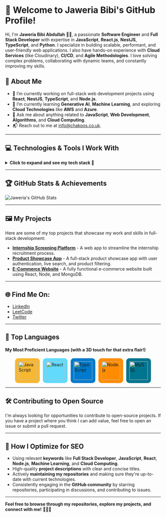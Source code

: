 # 👋 Welcome to Jaweria Bibi's GitHub Profile!

Hi, I'm **Jaweria Bibi Abdullah** 👩‍💻, a passionate **Software Engineer** and **Full Stack Developer** with expertise in **JavaScript**, **React.js**, **NestJS**, **TypeScript**, and **Python**. I specialize in building scalable, performant, and user-friendly web applications. I also have hands-on experience with **Cloud Services** (like Cloudinary), **CI/CD**, and **Agile Methodologies**. I love solving complex problems, collaborating with dynamic teams, and constantly improving my skills. 

## 🚀 About Me

- 🔭 I’m currently working on full-stack web development projects using **React**, **NestJS**, **TypeScript**, and **Node.js**.
- 🌱 I’m currently learning **Generative AI**, **Machine Learning**, and exploring **Cloud Technologies** like **AWS** and **Azure**.
- 💬 Ask me about anything related to **JavaScript**, **Web Development**, **Algorithms**, and **Cloud Computing**.
- 📬 Reach out to me at [info@chakoos.co.uk](mailto:info@chakoos.co.uk).

---

## 💻 Technologies & Tools I Work With

<details>
  <summary><b>Click to expand and see my tech stack 🚀</b></summary>

### Frontend Development:
- **React.js**
- **Next.js**
- **TypeScript**
- **CSS**
- **HTML5**
- **JavaScript**
- **TailwindCSS**

### Backend Development:
- **Node.js**
- **Express.js**
- **NestJS**
- **MySQL**
- **PostgreSQL**
- **MongoDB**
- **RESTful APIs**

### DevOps & Cloud:
- **Docker**
- **CI/CD**
- **GitHub Actions**
- **AWS**
- **Cloudinary**

### Tools:
- **Git & GitHub**
- **VS Code**
- **Postman**
- **Multer** for file handling

</details>

---

## 🏆 GitHub Stats & Achievements

![Jaweria's GitHub Stats](https://github-readme-stats.vercel.app/api?username=JaweriaBibi&show_icons=true&count_private=true&hide_title=true&hide=prs&hide_border=true&bg_color=0D1117&text_color=ffffff&icon_color=FF6347)

---

## 🖼️ My Projects

Here are some of my top projects that showcase my work and skills in full-stack development:

- **[Internship Screening Platform](https://github.com/JaweriaBibi/Internship-Screening-Platform)** - A web app to streamline the internship recruitment process.
- **[Product Showcase App](https://github.com/JaweriaBibi/Product-Showcase-App)** - A full-stack product showcase app with user authentication, live search, and product filtering.
- **[E-Commerce Website](https://github.com/JaweriaBibi/E-Commerce-Website)** - A fully functional e-commerce website built using React, Node, and MongoDB.

---

## 🌐 Find Me On:

- [LinkedIn](https://www.linkedin.com/in/jaweriabibi/)
- [LeetCode](https://leetcode.com/u/Jaweria_Bibi_Abdullah/)
- [Twitter](https://twitter.com/Jaweria_Bibi)

---

## 🏅 Top Languages

#### My Most Proficient Languages (with a 3D touch for that extra flair!)

<div style="display: flex; justify-content: center; gap: 10px; flex-wrap: wrap;">
  <div style="animation: rotate 2s infinite linear; width: 80px; height: 80px; background-color: #f7b731; display: flex; justify-content: center; align-items: center; border-radius: 10px;">
    <img src="https://img.shields.io/badge/JavaScript-F7DF1E?logo=javascript&logoColor=black&style=for-the-badge" alt="JavaScript" width="60" />
  </div>
  <div style="animation: rotate 3s infinite linear; width: 80px; height: 80px; background-color: #61dafb; display: flex; justify-content: center; align-items: center; border-radius: 10px;">
    <img src="https://img.shields.io/badge/React-61dafb?logo=react&logoColor=white&style=for-the-badge" alt="React" width="60" />
  </div>
  <div style="animation: rotate 4s infinite linear; width: 80px; height: 80px; background-color: #007acc; display: flex; justify-content: center; align-items: center; border-radius: 10px;">
    <img src="https://img.shields.io/badge/TypeScript-007acc?logo=typescript&logoColor=white&style=for-the-badge" alt="TypeScript" width="60" />
  </div>
  <div style="animation: rotate 5s infinite linear; width: 80px; height: 80px; background-color: #ff8c00; display: flex; justify-content: center; align-items: center; border-radius: 10px;">
    <img src="https://img.shields.io/badge/Node.js-339933?logo=node.js&logoColor=white&style=for-the-badge" alt="Node.js" width="60" />
  </div>
  <div style="animation: rotate 6s infinite linear; width: 80px; height: 80px; background-color: #00758f; display: flex; justify-content: center; align-items: center; border-radius: 10px;">
    <img src="https://img.shields.io/badge/MySQL-4479A1?logo=mysql&logoColor=white&style=for-the-badge" alt="MySQL" width="60" />
  </div>
</div>

---

## 🛠️ Contributing to Open Source

I'm always looking for opportunities to contribute to open-source projects. If you have a project where you think I can add value, feel free to open an issue or submit a pull request.

---

## 🎯 How I Optimize for SEO

- Using relevant **keywords** like **Full Stack Developer**, **JavaScript**, **React**, **Node.js**, **Machine Learning**, and **Cloud Computing**.
- High-quality **project descriptions** with clear and concise titles.
- Actively **maintaining my repositories** and making sure they're up-to-date with current technologies.
- Consistently engaging in the **GitHub community** by starring repositories, participating in discussions, and contributing to issues.

--- 

**Feel free to browse through my repositories, explore my projects, and connect with me!** 👩‍💻✨
